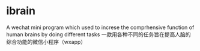 # ibrain
A wechat mini program which used to increse the comprhensive function of human brains by doing different tasks
一款用各种不同的任务旨在提高人脑的综合功能的微信小程序（wxapp）
